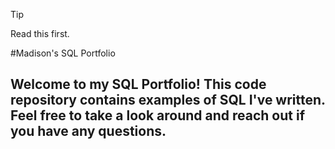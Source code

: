 > [!TIP]
> Read this first.


#Madison's SQL Portfolio
## Welcome to my SQL Portfolio! This code repository contains examples of SQL I've written. Feel free to take a look around and reach out if you have any questions. 
